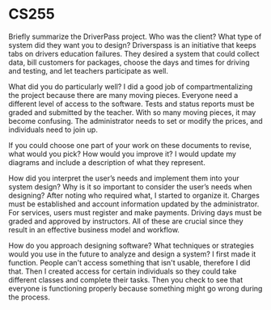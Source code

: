 # CS255

Briefly summarize the DriverPass project. Who was the client? What type of system did they want you to design? Driverspass is an initiative that keeps tabs on drivers education failures. They desired a system that could collect data, bill customers for packages, choose the days and times for driving and testing, and let teachers participate as well. 

What did you do particularly well? I did a good job of compartmentalizing the project because there are many moving pieces. Everyone need a different level of access to the software. Tests and status reports must be graded and submitted by the teacher. With so many moving pieces, it may become confusing. The administrator needs to set or modify the prices, and individuals need to join up.

If you could choose one part of your work on these documents to revise, what would you pick? How would you improve it? I would update my diagrams and include a description of what they represent.

How did you interpret the user’s needs and implement them into your system design? Why is it so important to consider the user’s needs when designing? After noting who required what, I started to organize it. Charges must be established and account information updated by the administrator. For services, users must register and make payments. Driving days must be graded and approved by instructors. All of these are crucial since they result in an effective business model and workflow.

How do you approach designing software? What techniques or strategies would you use in the future to analyze and design a system? I first made it function. People can't access something that isn't usable, therefore I did that. Then I created access for certain individuals so they could take different classes and complete their tasks. Then you check to see that everyone is functioning properly because something might go wrong during the process. 

